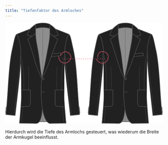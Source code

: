 ```yaml
---
title: "Tiefenfaktor des Armloches"
---
```


![Tiefenfaktor des Armloches](armholedepthfactor.svg)

Hierdurch wird die Tiefe des Armlochs gesteuert, was wiederum die Breite der Armkugel beeinflusst.




